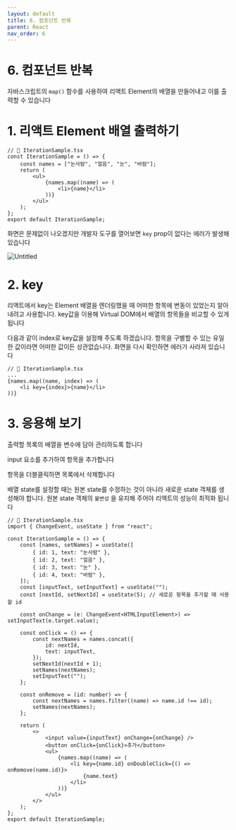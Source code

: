 ```yaml
---
layout: default
title: 6. 컴포넌트 반복
parent: React
nav_order: 6
---
```


# 6. 컴포넌트 반복

자바스크립트의 `map()` 함수를 사용하여 리액트 Element의 배열을 만들어내고 이를 출력할 수 있습니다

# 1. 리액트 Element 배열 출력하기

```tsx
// 📁 IterationSample.tsx
const IterationSample = () => {
    const names = ["눈사람", "얼음", "눈", "바람"];
    return (
        <ul>
            {names.map((name) => (
                <li>{name}</li>
            ))}
        </ul>
    );
};
export default IterationSample;
```

화면은 문제없이 나오겠지만 개발자 도구를 열어보면 `key` prop이 없다는 에러가 발생해 있습니다

![Untitled](https://s3-us-west-2.amazonaws.com/secure.notion-static.com/9b03cc5c-3c2c-4bdb-b3e6-7d07f94a7c09/Untitled.png)

# 2. key

리액트에서 key는 Element 배열을 렌더링했을 때 어떠한 항목에 변동이 있었는지 알아내려고 사용합니다. key값을 이용해 Virtual DOM에서 배열의 항목들을 비교할 수 있게 됩니다

다음과 같이 index로 key값을 설정해 주도록 하겠습니다. 항목을 구별할 수 있는 유일한 값이라면 어떠한 값이든 상관없습니다. 화면을 다시 확인하면 에러가 사라져 있습니다

```tsx
// 📁 IterationSample.tsx
...
{names.map((name, index) => (
    <li key={index}>{name}</li>
))}
```

# 3. 응용해 보기

출력할 목록의 배열을 변수에 담아 관리하도록 합니다

input 요소를 추가하여 항목을 추가합니다

항목을 더블클릭하면 목록에서 삭제합니다

배열 state를 설정할 때는 원본 state를 수정하는 것이 아니라 새로운 state 객체를 생성해야 합니다. 원본 state 객체의 `불변성` 을 유지해 주어야 리액트의 성능이 최적화 됩니다

```tsx
// 📁 IterationSample.tsx
import { ChangeEvent, useState } from "react";

const IterationSample = () => {
    const [names, setNames] = useState([
        { id: 1, text: "눈사람" },
        { id: 2, text: "얼음" },
        { id: 3, text: "눈" },
        { id: 4, text: "바람" },
    ]);
    const [inputText, setInputText] = useState("");
    const [nextId, setNextId] = useState(5); // 새로운 항목을 추가할 때 사용할 id

    const onChange = (e: ChangeEvent<HTMLInputElement>) => setInputText(e.target.value);

    const onClick = () => {
        const nextNames = names.concat({
            id: nextId,
            text: inputText,
        });
        setNextId(nextId + 1);
        setNames(nextNames);
        setInputText("");
    };

    const onRemove = (id: number) => {
        const nextNames = names.filter((name) => name.id !== id);
        setNames(nextNames);
    };

    return (
        <>
            <input value={inputText} onChange={onChange} />
            <button onClick={onClick}>추가</button>
            <ul>
                {names.map((name) => (
                    <li key={name.id} onDoubleClick={() => onRemove(name.id)}>
                        {name.text}
                    </li>
                ))}
            </ul>
        </>
    );
};
export default IterationSample;
```
